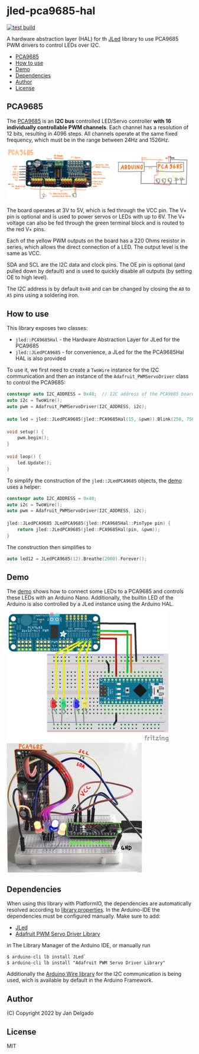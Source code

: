# jled-pca9685-hal

[![test build](https://github.com/jandelgado/jled-pca9685-hal/actions/workflows/test.yml/badge.svg)](https://github.com/jandelgado/jled-pca9685-hal/actions/workflows/test.yml)

A hardware abstraction layer (HAL) for th
[JLed](https://github.com/jandelgado/jled) library to use PCA9685 PWM drivers
to control LEDs over I2C.

<!-- vim-markdown-toc GFM -->

* [PCA9685](#pca9685)
* [How to use](#how-to-use)
* [Demo](#demo)
* [Dependencies](#dependencies)
* [Author](#author)
* [License](#license)

<!-- vim-markdown-toc -->

## PCA9685

The [PCA9685](https://learn.adafruit.com/16-channel-pwm-servo-driver?view=all)
is an **I2C bus** controlled LED/Servo controller **with 16 individually
controllable PWM channels**. Each channel has a resolution of 12 bits,
resulting in 4096 steps. All channels operate at the same fixed frequency,
which must be in the range between 24Hz and 1526Hz.

<img src=".images/pca9685.png">

The board operates at 3V to 5V, which is fed through the VCC pin. The V+ pin
is optional and is used to power servos or LEDs with up to 6V. The V+ voltage
can also be fed through the green terminal block and is routed to the red V+
pins.

Each of the yellow PWM outputs on the board has a 220 Ohms resistor in series,
which allows the direct connection of a LED. The output level is the same as
VCC.

SDA and SCL are the I2C data and clock pins. The OE pin is optional (and pulled
down by default) and is used to quickly disable all outputs (by setting OE to
high level).

The I2C address is by default `0x40` and can be changed by closing the `A0` to
`A5` pins using a soldering iron.

## How to use

This library exposes two classes:

* `jled::PCA9685Hal` - the Hardware Abstraction Layer for JLed for the PCA9685
* `jled::JLedPCA9685` - for convenience, a JLed for the the PCA9685Hal HAL is also provided

To use it, we first need to create a `TwoWire` instance for the I2C communication
and then an instance of the `Adafruit_PWMServoDriver` class to control the 
PCA9685:

```c++
constexpr auto I2C_ADDRESS = 0x40;  // I2C address of the PCA9685 board
auto i2c = TwoWire();
auto pwm = Adafruit_PWMServoDriver(I2C_ADDRESS, i2c);

auto led = jled::JLedPCA9685(jled::PCA9685Hal(15, &pwm)).Blink(250, 750).Forever();

void setup() {
    pwm.begin();
}

void loop() {
    led.Update();
}
```

To simplify the construction of the `jled::JLedPCA9685` objects, the 
[demo](examples/demo/demo.ino) uses a helper:

```c++ 
constexpr auto I2C_ADDRESS = 0x40;
auto i2c = TwoWire();
auto pwm = Adafruit_PWMServoDriver(I2C_ADDRESS, i2c);

jled::JLedPCA9685 JLedPCA9685(jled::PCA9685Hal::PinType pin) {
    return jled::JLedPCA9685(jled::PCA9685Hal(pin, &pwm));
}
```

The construction then simplifies to

```c++
auto led12 = JLedPCA9685(12).Breathe(2000).Forever();
```

## Demo

The [demo](examples/demo/demo.ino) shows how to connect some LEDs to a PCA9685
and controls these LEDs with an Arduino Nano. Additionally, the builtin LED 
of the Arduino is also controlled by a JLed instance using the Arduino HAL. 

<p float="left">
    <img src=".images/demo_bb.png" height=350>
    <img src=".images/nano_mit_pca9685.png" height=350>
</p>

## Dependencies

When using this library with PlatformIO, the dependencies are automatically
resolved according to [library.properties](library.properties). In the
Arduino-IDE the dependencies must be configured manually. Make sure to add:

* [JLed](https://github.com/jandelgado/jled)
* [Adafruit PWM Servo Driver Library](https://github.com/adafruit/Adafruit-PWM-Servo-Driver-Library)

in The Library Manager of the Arduino IDE, or manually run 

```shell
$ arduino-cli lb install JLed`
$ arduino-cli lb install "Adafruit PWM Servo Driver Library"
```

Additionally the [Arduino Wire
library](https://www.arduino.cc/reference/en/language/functions/communication/wire/)
for the I2C communication is being used, wich is available by default in the
Arduino Framework.

## Author

(C) Copyright 2022 by Jan Delgado

## License

MIT

